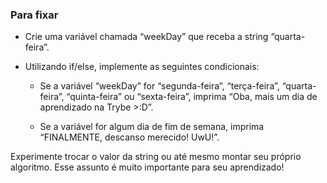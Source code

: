 ### Para fixar
* Crie uma variável chamada “weekDay” que receba a string “quarta-feira”.

* Utilizando if/else, implemente as seguintes condicionais:

  * Se a variável “weekDay” for “segunda-feira”, “terça-feira”, “quarta-feira”, “quinta-feira” ou “sexta-feira”, imprima “Oba, mais um dia de aprendizado na Trybe >:D”.

  * Se a variável for algum dia de fim de semana, imprima “FINALMENTE, descanso merecido! UwU!”.

Experimente trocar o valor da string ou até mesmo montar seu próprio algoritmo. Esse assunto é muito importante para seu aprendizado!

